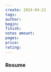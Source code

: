 ```yaml
---
create: 2024-04-21
tags: 
author: 
begin: 
finish: 
notes amount: 
pages: 
price: 
rating:
---
```

### Resume

